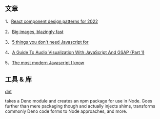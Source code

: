 ## 文章
1、[React component design patterns for 2022](https://blog.logrocket.com/react-component-design-patterns-2022/)

2、[Big images, blazingly fast](https://engineering.q42.nl/optimizing-full-screen-images/)

3、[5 things you don't need Javascript for](https://lexoral.com/blog/you-dont-need-js/)

4、[A Guide To Audio Visualization With JavaScript And GSAP (Part 1)](https://www.smashingmagazine.com/2022/03/audio-visualization-javascript-gsap-part1/)

5、[The most modern Javascript I know](https://jott.live/markdown/new_js)


## 工具 & 库

[dnt](https://github.com/denoland/dnt)

takes a Deno module and creates an npm package for use in Node. Goes further than mere packaging though and actually injects shims, transforms commonly Deno code forms to Node approaches, and more.